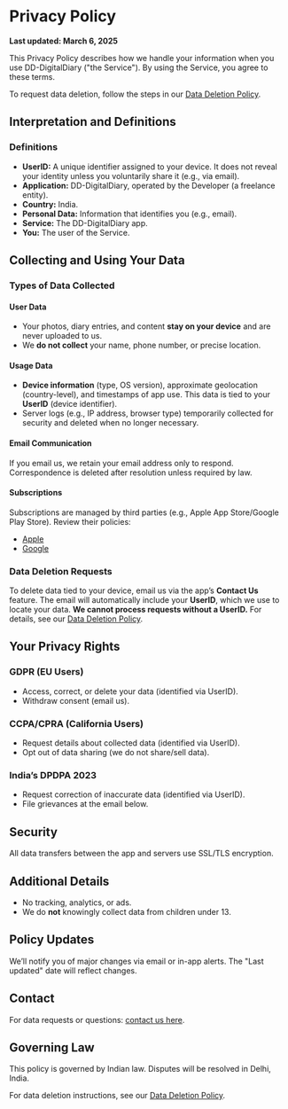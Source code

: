 # Privacy Policy

**Last updated: March 6, 2025**

This Privacy Policy describes how we handle your information when you use DD-DigitalDiary ("the Service"). By using the Service, you agree to these terms.

To request data deletion, follow the steps in our [Data Deletion Policy](https://github.com/AleksandrGabushev/Privacy-Policy/blob/main/DATA_DELETION_POLICY.md).

## Interpretation and Definitions

### Definitions

- **UserID:** A unique identifier assigned to your device. It does not reveal your identity unless you voluntarily share it (e.g., via email).
- **Application:** DD-DigitalDiary, operated by the Developer (a freelance entity).
- **Country:** India.
- **Personal Data:** Information that identifies you (e.g., email).
- **Service:** The DD-DigitalDiary app.
- **You:** The user of the Service.

## Collecting and Using Your Data

### Types of Data Collected

#### User Data

- Your photos, diary entries, and content **stay on your device** and are never uploaded to us.
- We **do not collect** your name, phone number, or precise location.

#### Usage Data

- **Device information** (type, OS version), approximate geolocation (country-level), and timestamps of app use. This data is tied to your **UserID** (device identifier).
- Server logs (e.g., IP address, browser type) temporarily collected for security and deleted when no longer necessary.

#### Email Communication

If you email us, we retain your email address only to respond. Correspondence is deleted after resolution unless required by law.

#### Subscriptions

Subscriptions are managed by third parties (e.g., Apple App Store/Google Play Store). Review their policies:
- [Apple](https://www.apple.com/legal/privacy/)
- [Google](https://policies.google.com/privacy)

### Data Deletion Requests

To delete data tied to your device, email us via the app’s **Contact Us** feature. The email will automatically include your **UserID**, which we use to locate your data. **We cannot process requests without a UserID.** For details, see our [Data Deletion Policy](https://github.com/AleksandrGabushev/Privacy-Policy/blob/main/DATA_DELETION_POLICY.md).

## Your Privacy Rights

### GDPR (EU Users)

- Access, correct, or delete your data (identified via UserID).
- Withdraw consent (email us).

### CCPA/CPRA (California Users)

- Request details about collected data (identified via UserID).
- Opt out of data sharing (we do not share/sell data).

### India’s DPDPA 2023

- Request correction of inaccurate data (identified via UserID).
- File grievances at the email below.

## Security

All data transfers between the app and servers use SSL/TLS encryption.

## Additional Details

- No tracking, analytics, or ads.
- We do **not** knowingly collect data from children under 13.

## Policy Updates

We’ll notify you of major changes via email or in-app alerts. The "Last updated" date will reflect changes.

## Contact

For data requests or questions: <a href="mailto:aleksandr_gabushev@proton.me">contact us here</a>.

## Governing Law

This policy is governed by Indian law. Disputes will be resolved in Delhi, India.

For data deletion instructions, see our [Data Deletion Policy](https://github.com/AleksandrGabushev/Privacy-Policy/blob/main/DATA_DELETION_POLICY.md).
